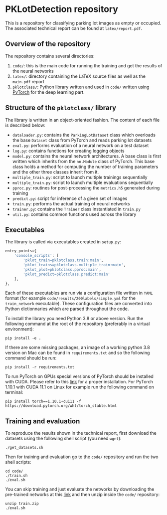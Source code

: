 # PKLotDetection repository

This is a repository for classifying parking lot images as empty or occupied. The associated technical report can be found at `latex/report.pdf`.

## Overview of the repository

The repository contains several directories:

1. `code/`: this is the main code for running the training and get the results of the neural networks
2. `latex/`: directory containing the LaTeX source files as well as the `main.pdf` report
3. `pklotclass/`: Python library written and used in `code/` written using [PyTorch](https://pytorch.org) for the deep learning part.

## Structure of the `pklotclass/` library

The library is written in an object-oriented fashion. The content of each file is described below:

- `dataloader.py`: contains the `ParkingLotDataset` class which overloads the base `Dataset` class from PyTorch and reads parking lot datasets
- `eval.py`: performs evaluation of a neural network on a test dataset
- `log.py`: contains functions for creating logging objects
- `model.py`: contains the neural network architectures. A base class is first written which inherits from the `nn.Module` class of PyTorch. This base class holds a method for computing the number of training parameters and the other three classes inherit from it.
- `multiple_train.py`: script to launch multiple trainings sequentially
- `multiple_train.py`: script to launch multiple evaluations sequentially
- `pproc.py`: routines for post-processing the `metrics.h5` generated during training
- `predict.py`: script for inference of a given set of images
- `train.py`: performs the actual training of neural networks
- `trainer.py`: contains the `Trainer` class instantiated in `train.py`
- `util.py`: contains common functions used across the library

## Executables

The library is called via executables created in `setup.py`:

```python
entry_points={
    'console_scripts': [
        'pklot_train=pklotclass.train:main',
        'pklot_trains=pklotclass.multiple_train:main',
        'pklot_plot=pklotclass.pproc:main',
        'pklot_predict=pklotclass.predict:main'
    ],
},
```

Each of these executables are run via a configuration file written in `YAML` format (for example `code/results/200labels/simple.yml` for the `train_network` executable). These configuration files are converted into Python dictionnaries which are parsed throughout the code.

To install the library you need Python 3.8 or above version. Run the following command at the root of the repository (preferably in a virtual environment):

```shell
pip install -e .
```

If there are some missing packages, an image of a working python 3.8 version on Mac can be found in `requirements.txt` and so the following command should be run:

```shell
pip install -r requirements.txt
```

To run PyTorch on GPUs special versions of PyTorch should be installed with CUDA. Please refer to this [link](https://pytorch.org/get-started/previous-versions/) for a proper installation. For PyTorch 1.10.1 with CUDA 11.1 on Linux for example run the following command on terminal:

```shell
pip install torch==1.10.1+cu111 -f https://download.pytorch.org/whl/torch_stable.html
```

## Training and evaluation

To reproduce the results shown in the technical report, first download the datasets using the following shell script (you need `wget`):

```shell
./get_datasets.sh
```

Then for training and evaluation go to the `code/` repository and run the two shell scripts:

```shell
cd code/
./train.sh
./eval.sh
```

You can skip training and just evaluate the networks by downloading the pre-trained networks at this [link](https://mercure.cerfacs.fr/cfxfile/get.php?c926b48137b2) and then unzip inside the `code/` repository:

```shell
unzip train.zip
./eval.sh
```

